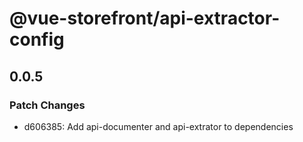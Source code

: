 # @vue-storefront/api-extractor-config

## 0.0.5

### Patch Changes

- d606385: Add api-documenter and api-extrator to dependencies
